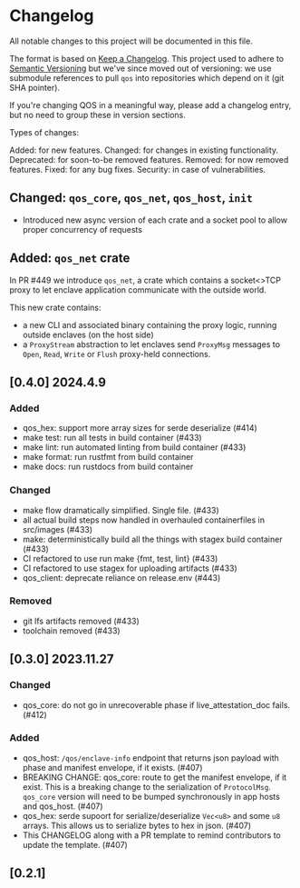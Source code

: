 # Changelog

All notable changes to this project will be documented in this file.

The format is based on [Keep a Changelog](https://keepachangelog.com/en/1.0.0/).
This project used to adhere to [Semantic Versioning](https://semver.org/spec/v2.0.0.html) but we've since
moved out of versioning: we use submodule references to pull `qos` into repositories which depend on it (git SHA pointer).

If you're changing QOS in a meaningful way, please add a changelog entry, but no need to group these in version sections.

Types of changes:

Added: for new features.
Changed: for changes in existing functionality.
Deprecated: for soon-to-be removed features.
Removed: for now removed features.
Fixed: for any bug fixes.
Security: in case of vulnerabilities.

## Changed: `qos_core`, `qos_net`, `qos_host`, `init`

- Introduced new async version of each crate and a socket pool to allow proper concurrency of requests

## Added: `qos_net` crate

In PR #449 we introduce `qos_net`, a crate which contains a socket<>TCP proxy to let enclave application communicate with the outside world.

This new crate contains:

- a new CLI and associated binary containing the proxy logic, running outside enclaves (on the host side)
- a `ProxyStream` abstraction to let enclaves send `ProxyMsg` messages to `Open`, `Read`, `Write` or `Flush` proxy-held connections.

## [0.4.0] 2024.4.9

### Added

- qos_hex: support more array sizes for serde deserialize (#414)
- make test: run all tests in build container (#433)
- make lint: run automated linting from build container (#433)
- make format: run rustfmt from build container
- make docs: run rustdocs from build container

### Changed

- make flow dramatically simplified. Single file. (#433)
- all actual build steps now handled in overhauled containerfiles in src/images (#433)
- make: deterministically build all the things with stagex build container (#433)
- CI refactored to use run make {fmt, test, lint} (#433)
- CI refactored to use stagex for uploading artifacts (#433)
- qos_client: deprecate reliance on release.env (#443)

### Removed

- git lfs artifacts removed (#433)
- toolchain removed (#433)

## [0.3.0] 2023.11.27

### Changed

- qos_core: do not go in unrecoverable phase if live_attestation_doc fails. (#412)

### Added

- qos_host: `/qos/enclave-info` endpoint that returns json payload with phase and manifest envelope, if it exists. (#407)
- BREAKING CHANGE: qos_core: route to get the manifest envelope, if it exist. This is a breaking change to the serialization of `ProtocolMsg`. `qos_core` version will need to be bumped synchronously in app hosts and qos_host. (#407)
- qos_hex: serde supoort for serialize/deserialize `Vec<u8>` and some `u8` arrays. This allows us to serialize bytes to hex in json. (#407)
- This CHANGELOG along with a PR template to remind contributors to update the template. (#407)

## [0.2.1]
